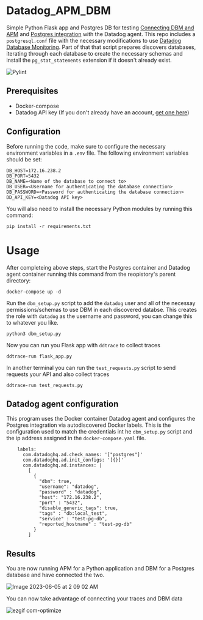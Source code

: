 # Datadog_APM_DBM
Simple Python Flask app and Postgres DB for testing [Connecting DBM and APM](https://docs.datadoghq.com/database_monitoring/guide/connect_dbm_and_apm/?tab=python) and [Postgres integration](https://docs.datadoghq.com/integrations/postgres/?tab=docker) with the Datadog agent. This repo includes a `postgresql.conf` file with the necessary modifications to use [Datadog Database Monitoring](https://docs.datadoghq.com/database_monitoring/setup_postgres/selfhosted/?tab=postgres10). Part of that that script prepares discovers databases, iterating through each database to create the necessary schemas and install the `pg_stat_statements` extension if it doesn't already exist. 

![Pylint](https://github.com/UTXOnly/Datadog-Python-APM-DBM/actions/workflows/pylint.yml/badge.svg)


## Prerequisites
* Docker-compose
* Datadog API key (If you don't already have an account, [get one here](https://www.datadoghq.com/free-datadog-trial/))


## Configuration


Before running the code, make sure to configure the necessary environment variables in a `.env` file. The following environment variables should be set:

```
DB_HOST=172.16.238.2
DB_PORT=5432
DB_NAME=<Name of the database to connect to>
DB_USER=<Username for authenticating the database connection>
DB_PASSWORD=<Password for authenticating the database connection>
DD_API_KEY=<Datadog API key>
```

You will also need to install the necessary Python modules by running this command:

```
pip install -r requirements.txt
```

# Usage

After completeing above steps, start the Postgres container and Datadog agent container running this command from the reopistory's parent directory:

```
docker-compose up -d 
```

Run the `dbm_setup.py` script to add the `datadog` user and all of the necessay permissions/schemas to use DBM in each discovered databse. This creates the role with `datadog` as the username and password, you can change this to whatever you like. 

```
python3 dbm_setup.py
```

Now you can run you Flask app with `ddtrace` to collect traces

```
ddtrace-run flask_app.py
```

In another terminal you can run the `test_requests.py` script to send requests your API and also collect traces

```
ddtrace-run test_requests.py
```

## Datadog agent configuration

This program uses the Docker container Datadog agent and configures the Postgres integration via autodiscovered Docker labels. This is the configuration used to match the credentials int he `dbm_setup.py` script and the ip address assigned in the `docker-compose.yaml` file.

```
    labels:
      com.datadoghq.ad.check_names: '["postgres"]'
      com.datadoghq.ad.init_configs: '[{}]'
      com.datadoghq.ad.instances: |
        [
          {
            "dbm": true,
            "username": "datadog",
            "password" : "datadog",
            "host": "172.16.238.2",
            "port" : "5432",
            "disable_generic_tags": true,
            "tags" : "db:local_test",
            "service" : "test-pg-db",
            "reported_hostname" : "test-pg-db"
          }
        ]
```

## Results

You are now running APM for a Python application and DBM for a Postgres database and have connected the two.

![Image 2023-06-05 at 2 09 02 AM](https://github.com/UTXOnly/Datadog_APM_DBM/assets/49233513/cf2f4830-8f32-4fc7-8034-d2baf1950061)

You can now take advantage of connecting your traces and DBM data


![ezgif com-optimize](https://github.com/UTXOnly/Datadog_APM_DBM/assets/49233513/5afffa6e-5e46-4ad5-a26f-9b26449032f5)






